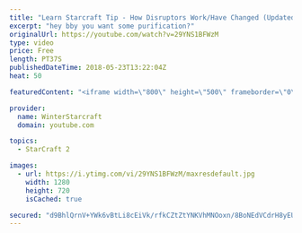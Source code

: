 ```yaml
---
title: "Learn Starcraft Tip - How Disruptors Work/Have Changed (Updated Patch 4.0 2018)"
excerpt: "hey bby you want some purification?"
originalUrl: https://youtube.com/watch?v=29YNS1BFWzM
type: video
price: Free
length: PT37S
publishedDateTime: 2018-05-23T13:22:04Z
heat: 50

featuredContent: "<iframe width=\"800\" height=\"500\" frameborder=\"0\" src=\"https://www.youtube.com/embed/29YNS1BFWzM\" allow=\"accelerometer; autoplay; encrypted-media; gyroscope; picture-in-picture\" allowfullscreen></iframe>"

provider:
  name: WinterStarcraft
  domain: youtube.com

topics:
  - StarCraft 2

images:
  - url: https://i.ytimg.com/vi/29YNS1BFWzM/maxresdefault.jpg
    width: 1280
    height: 720
    isCached: true

secured: "d9BhlQrnV+YWk6vBtLi8cEiVk/rfkCZtZtYNKVhMNOoxn/8BoNEdVCdrH8yEUUo/gcrjasDeftQibtoeCt7pEXP5Cc89JA7d1ZhDI6VPzWOByG5r4WSKAG3338AM5jU52MqeQH+NtROBi5+/lQe47FwQ0BOzQJLVVpYPkZufNo87bxIrWr83kKoayvVWbqxsYyCk5oup9E5NqVnl1Dtcw5PRd1AZeT01C2DW5p6T45xTtgSUwbC+agHxWF7vsTKEU/gsh78xeCDhWXWAuLzBrRqBBU7rjWnzATRAl2Jbnkm7OT7rQk1RdFW8VWqj4wkRkg6X/dwPZGGUUnElX5QngANCP5TBrs1L7HxaydzOyrvpQ8PJx9y5tJlkgmrYzZwoCOFrkT9w0vi8myPHtb/uh50XaY2GIriyTHpMUTNHNUg=;TlBaE0s3dXLtzOWJsN0B7Q=="
---
```


